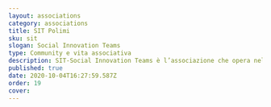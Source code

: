 ```yaml
---
layout: associations
category: associations
title: SIT Polimi
sku: sit
slogan: Social Innovation Teams
type: Community e vita associativa
description: SIT-Social Innovation Teams è l’associazione che opera nel campo dell'Innovazione Sociale e Sviluppo Sostenibile. Siamo attivi dentro l'università come fuori: divulghiamo i valori dell’innovazione Sociale in Ateneo, con eventi, workshop e sui social; diamo poi la possibilità agli studenti di affacciarsi al mondo imprenditoriale, partecipando a progetti innovativi e sostenendo startup ad impatto sociale, facendo network e sviluppando soft skills.
published: true
date: 2020-10-04T16:27:59.587Z
order: 19
cover: 
---
```

